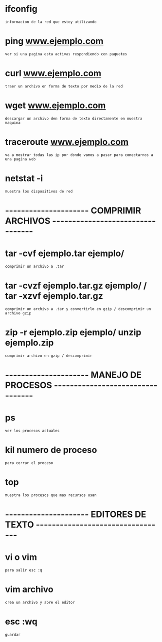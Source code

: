 # ifconfig
    informacion de la red que estoy utilizando
# ping www.ejemplo.com
    ver si una pagina esta activas respondiendo con paquetes
# curl www.ejemplo.com
    traer un archivo en forma de texto por medio de la red
# wget www.ejemplo.com
    descargar un archivo den forma de texto directamente en nuestra maquina
# traceroute www.ejemplo.com
    va a mostrar todas las ip por donde vamos a pasar para conectarnos a una pagina web
# netstat -i
    muestra los dispositivos de red

# ---------------------     COMPRIMIR ARCHIVOS      ---------------------------------

# tar -cvf ejemplo.tar ejemplo/
    comprimir un archivo a .tar
# tar -cvzf ejemplo.tar.gz ejemplo/ / tar -xzvf ejemplo.tar.gz
    comprimir un archivo a .tar y convertirlo en gzip / descomprimir un archivo gzip
# zip -r ejemplo.zip ejemplo/ unzip ejemplo.zip
    comprimir archivo en gzip / descomprimir

# ---------------------     MANEJO DE PROCESOS      ---------------------------------

# ps
    ver los procesos actuales
# kil numero de proceso
    para cerrar el proceso
# top
    muestra los procesos que mas recursos usan

# ---------------------     EDITORES DE TEXTO      ---------------------------------

# vi o vim
    para salir esc :q
# vim archivo
    crea un archivo y abre el editor
# esc :wq
    guardar
    




